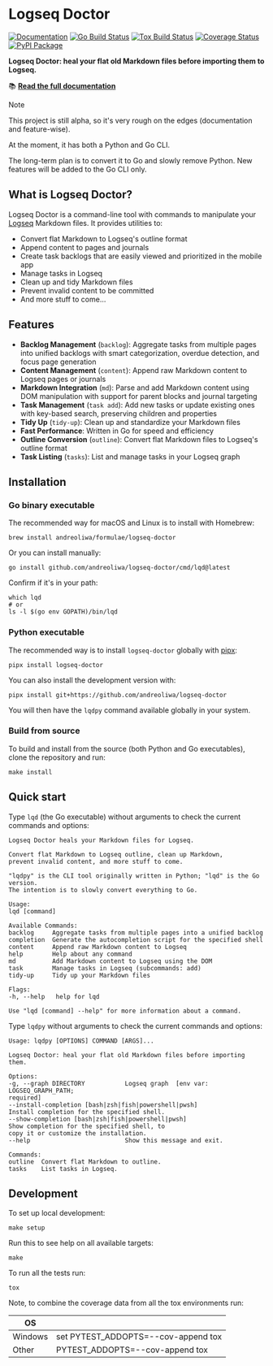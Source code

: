 # Logseq Doctor

<!-- --8<-- [start:badges] -->

[![Documentation](https://img.shields.io/badge/docs-mkdocs-blue)](https://andreoliwa.github.io/logseq-doctor/)
[![Go Build Status](https://github.com/andreoliwa/logseq-doctor/actions/workflows/go.yaml/badge.svg)](https://github.com/andreoliwa/logseq-doctor/actions)
[![Tox Build Status](https://github.com/andreoliwa/logseq-doctor/actions/workflows/tox.yaml/badge.svg)](https://github.com/andreoliwa/logseq-doctor/actions)
[![Coverage Status](https://codecov.io/gh/andreoliwa/logseq-doctor/branch/master/graphs/badge.svg?branch=master)](https://codecov.io/github/andreoliwa/logseq-doctor)
[![PyPI Package](https://img.shields.io/pypi/v/logseq-doctor.svg)](https://pypi.org/project/logseq-doctor)

<!-- --8<-- [end:badges] -->

<!-- --8<-- [start:tagline] -->

**Logseq Doctor: heal your flat old Markdown files before importing them to Logseq.**

<!-- --8<-- [end:tagline] -->

📚 **[Read the full documentation](https://andreoliwa.github.io/logseq-doctor/)**

<!-- --8<-- [start:status] -->

> [!NOTE]
> This project is still alpha, so it's very rough on the edges
> (documentation and feature-wise).
>
> At the moment, it has both a Python and Go CLI.
>
> The long-term plan is to convert it to Go and slowly remove Python.
> New features will be added to the Go CLI only.

<!-- --8<-- [end:status] -->

<!-- --8<-- [start:description] -->

## What is Logseq Doctor?

Logseq Doctor is a command-line tool with commands to manipulate your [Logseq](https://logseq.com/) Markdown files. It provides utilities to:

- Convert flat Markdown to Logseq's outline format
- Append content to pages and journals
- Create task backlogs that are easily viewed and prioritized in the mobile app
- Manage tasks in Logseq
- Clean up and tidy Markdown files
- Prevent invalid content to be committed
- And more stuff to come...
<!-- --8<-- [end:description] -->

<!-- --8<-- [start:features] -->

## Features

- **Backlog Management** (`backlog`): Aggregate tasks from multiple pages into unified backlogs with smart categorization, overdue detection, and focus page generation
- **Content Management** (`content`): Append raw Markdown content to Logseq pages or journals
- **Markdown Integration** (`md`): Parse and add Markdown content using DOM manipulation with support for parent blocks and journal targeting
- **Task Management** (`task add`): Add new tasks or update existing ones with key-based search, preserving children and properties
- **Tidy Up** (`tidy-up`): Clean up and standardize your Markdown files
- **Fast Performance**: Written in Go for speed and efficiency
- **Outline Conversion** (`outline`): Convert flat Markdown files to Logseq's outline format
- **Task Listing** (`tasks`): List and manage tasks in your Logseq graph
<!-- --8<-- [end:features] -->

<!-- --8<-- [start:installation] -->

## Installation

### Go binary executable

The recommended way for macOS and Linux is to install with Homebrew:

    brew install andreoliwa/formulae/logseq-doctor

Or you can install manually:

    go install github.com/andreoliwa/logseq-doctor/cmd/lqd@latest

Confirm if it's in your path:

    which lqd
    # or
    ls -l $(go env GOPATH)/bin/lqd

### Python executable

The recommended way is to install `logseq-doctor` globally with
[pipx](https://github.com/pypa/pipx):

    pipx install logseq-doctor

You can also install the development version with:

    pipx install git+https://github.com/andreoliwa/logseq-doctor

You will then have the `lqdpy` command available globally in your system.

### Build from source

To build and install from the source (both Python and Go executables), clone the repository and run:

    make install

<!-- --8<-- [end:installation] -->

<!-- --8<-- [start:quickstart] -->

## Quick start

Type `lqd` (the Go executable) without arguments to check the current commands and options:

    Logseq Doctor heals your Markdown files for Logseq.

    Convert flat Markdown to Logseq outline, clean up Markdown,
    prevent invalid content, and more stuff to come.

    "lqdpy" is the CLI tool originally written in Python; "lqd" is the Go version.
    The intention is to slowly convert everything to Go.

    Usage:
    lqd [command]

    Available Commands:
    backlog     Aggregate tasks from multiple pages into a unified backlog
    completion  Generate the autocompletion script for the specified shell
    content     Append raw Markdown content to Logseq
    help        Help about any command
    md          Add Markdown content to Logseq using the DOM
    task        Manage tasks in Logseq (subcommands: add)
    tidy-up     Tidy up your Markdown files

    Flags:
    -h, --help   help for lqd

    Use "lqd [command] --help" for more information about a command.

Type `lqdpy` without arguments to check the current commands and options:

    Usage: lqdpy [OPTIONS] COMMAND [ARGS]...

    Logseq Doctor: heal your flat old Markdown files before importing them.

    Options:
    -g, --graph DIRECTORY           Logseq graph  [env var: LOGSEQ_GRAPH_PATH;
    required]
    --install-completion [bash|zsh|fish|powershell|pwsh]
    Install completion for the specified shell.
    --show-completion [bash|zsh|fish|powershell|pwsh]
    Show completion for the specified shell, to
    copy it or customize the installation.
    --help                          Show this message and exit.

    Commands:
    outline  Convert flat Markdown to outline.
    tasks    List tasks in Logseq.

<!-- --8<-- [end:quickstart] -->

<!-- --8<-- [start:development] -->

## Development

To set up local development:

    make setup

Run this to see help on all available targets:

    make

To run all the tests run:

    tox

Note, to combine the coverage data from all the tox environments run:

| OS      |                                     |
| ------- | ----------------------------------- |
| Windows | set PYTEST_ADDOPTS=--cov-append tox |
| Other   | PYTEST_ADDOPTS=--cov-append tox     |

<!-- --8<-- [end:development] -->
